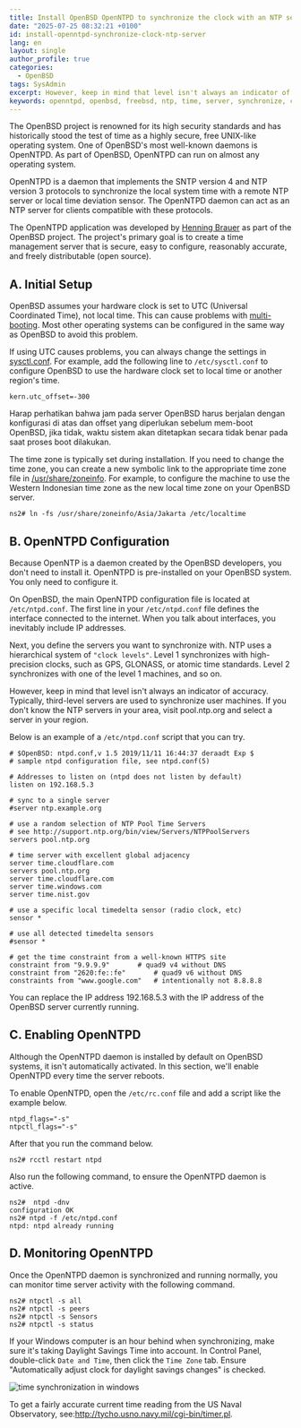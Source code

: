 ```yaml
---
title: Install OpenBSD OpenNTPD to synchronize the clock with an NTP server.
date: "2025-07-25 08:32:21 +0100"
id: install-openntpd-synchronize-clock-ntp-server
lang: en
layout: single
author_profile: true
categories:
  - OpenBSD
tags: SysAdmin
excerpt: However, keep in mind that level isn't always an indicator of accuracy. Typically, third-level servers are used to synchronize user machines. If you don't know the NTP servers in your area, visit pool.ntp.org and select a server in your region.
keywords: openntpd, openbsd, freebsd, ntp, time, server, synchronize, clock, install, configuration
---
```


The OpenBSD project is renowned for its high security standards and has historically stood the test of time as a highly secure, free UNIX-like operating system. One of OpenBSD's most well-known daemons is OpenNTPD. As part of OpenBSD, OpenNTPD can run on almost any operating system.

OpenNTPD is a daemon that implements the SNTP version 4 and NTP version 3 protocols to synchronize the local system time with a remote NTP server or local time deviation sensor. The OpenNTPD daemon can act as an NTP server for clients compatible with these protocols.

The OpenNTPD application was developed by [Henning Brauer](https://www.henningbrauer.com/) as part of the OpenBSD project. The project's primary goal is to create a time management server that is secure, easy to configure, reasonably accurate, and freely distributable (open source).

## A. Initial Setup
OpenBSD assumes your hardware clock is set to UTC (Universal Coordinated Time), not local time. This can cause problems with [multi-booting](https://openbsd-ru.github.io/faq/faq4.html#Multibooting). Most other operating systems can be configured in the same way as OpenBSD to avoid this problem.

If using UTC causes problems, you can always change the settings in [sysctl.conf](https://man.openbsd.org/sysctl.conf). For example, add the following line to `/etc/sysctl.conf` to configure OpenBSD to use the hardware clock set to local time or another region's time.

```
kern.utc_offset=-300
```
Harap perhatikan bahwa jam pada server OpenBSD harus berjalan dengan konfigurasi di atas dan offset yang diperlukan sebelum mem-boot OpenBSD, jika tidak, waktu sistem akan ditetapkan secara tidak benar pada saat proses boot dilakukan.

The time zone is typically set during installation. If you need to change the time zone, you can create a new symbolic link to the appropriate time zone file in [/usr/share/zoneinfo](https://man.openbsd.org/date). For example, to configure the machine to use the Western Indonesian time zone as the new local time zone on your OpenBSD server.

```
ns2# ln -fs /usr/share/zoneinfo/Asia/Jakarta /etc/localtime
```

## B. OpenNTPD Configuration
Because OpenNTP is a daemon created by the OpenBSD developers, you don't need to install it. OpenNTPD is pre-installed on your OpenBSD system. You only need to configure it.

On OpenBSD, the main OpenNTPD configuration file is located at `/etc/ntpd.conf`. The first line in your `/etc/ntpd.conf` file defines the interface connected to the internet. When you talk about interfaces, you inevitably include IP addresses.

Next, you define the servers you want to synchronize with. NTP uses a hierarchical system of `"clock levels"`. Level 1 synchronizes with high-precision clocks, such as GPS, GLONASS, or atomic time standards. Level 2 synchronizes with one of the level 1 machines, and so on.

However, keep in mind that level isn't always an indicator of accuracy. Typically, third-level servers are used to synchronize user machines. If you don't know the NTP servers in your area, visit pool.ntp.org and select a server in your region.

Below is an example of a `/etc/ntpd.conf` script that you can try.

```
# $OpenBSD: ntpd.conf,v 1.5 2019/11/11 16:44:37 deraadt Exp $
# sample ntpd configuration file, see ntpd.conf(5)

# Addresses to listen on (ntpd does not listen by default)
listen on 192.168.5.3

# sync to a single server
#server ntp.example.org

# use a random selection of NTP Pool Time Servers
# see http://support.ntp.org/bin/view/Servers/NTPPoolServers
servers pool.ntp.org

# time server with excellent global adjacency
server time.cloudflare.com
servers pool.ntp.org
server time.cloudflare.com
server time.windows.com
server time.nist.gov

# use a specific local timedelta sensor (radio clock, etc)
sensor *

# use all detected timedelta sensors
#sensor *

# get the time constraint from a well-known HTTPS site
constraint from "9.9.9.9"		# quad9 v4 without DNS
constraint from "2620:fe::fe"		# quad9 v6 without DNS
constraints from "www.google.com"	# intentionally not 8.8.8.8
```

You can replace the IP address 192.168.5.3 with the IP address of the OpenBSD server currently running.

## C. Enabling OpenNTPD

Although the OpenNTPD daemon is installed by default on OpenBSD systems, it isn't automatically activated. In this section, we'll enable OpenNTPD every time the server reboots.

To enable OpenNTPD, open the `/etc/rc.conf` file and add a script like the example below.

```
ntpd_flags="-s"
ntpctl_flags="-s"
```

After that you run the command below.

```
ns2# rcctl restart ntpd
```

Also run the following command, to ensure the OpenNTPD daemon is active.

```
ns2#  ntpd -dnv
configuration OK
ns2# ntpd -f /etc/ntpd.conf
ntpd: ntpd already running
```

## D. Monitoring OpenNTPD

Once the OpenNTPD daemon is synchronized and running normally, you can monitor time server activity with the following command.

```
ns2# ntpctl -s all
ns2# ntpctl -s peers
ns2# ntpctl -s Sensors
ns2# ntpctl -s status
```

If your Windows computer is an hour behind when synchronizing, make sure it's taking Daylight Savings Time into account. In Control Panel, double-click `Date and Time`, then click the `Time Zone` tab. Ensure "Automatically adjust clock for daylight savings changes" is checked.


![time synchronization in windows](https://raw.githubusercontent.com/unixwinbsd/unixwinbsd.github.io/refs/heads/master/Image/15time%20synchronization%20in%20windows.jpg)


To get a fairly accurate current time reading from the US Naval Observatory, see:http://tycho.usno.navy.mil/cgi-bin/timer.pl.
